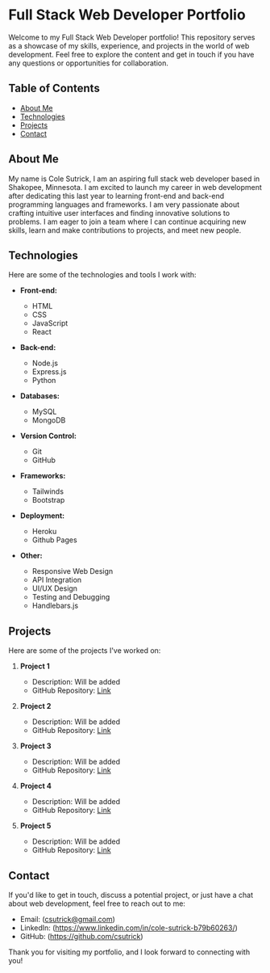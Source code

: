 # Full Stack Web Developer Portfolio

Welcome to my Full Stack Web Developer portfolio! This repository serves as a showcase of my skills, experience, and projects in the world of web development. Feel free to explore the content and get in touch if you have any questions or opportunities for collaboration.

## Table of Contents

- [About Me](#about-me)
- [Technologies](#technologies)
- [Projects](#projects)
- [Contact](#contact)

## About Me

My name is Cole Sutrick, I am an aspiring full stack web developer based in Shakopee, Minnesota. I am excited to launch my career in web development after dedicating this last year to learning front-end and back-end programming languages and frameworks. I am very passionate about crafting intuitive user interfaces and finding innovative solutions to problems. I am eager to join a team where I can continue acquiring new skills, learn and make contributions to projects, and meet new people.

## Technologies

Here are some of the technologies and tools I work with:

- **Front-end:**
  - HTML
  - CSS
  - JavaScript
  - React

- **Back-end:**
  - Node.js
  - Express.js
  - Python

- **Databases:**
  - MySQL
  - MongoDB

- **Version Control:**
  - Git
  - GitHub

- **Frameworks:**
  - Tailwinds
  - Bootstrap

- **Deployment:**
  - Heroku
  - Github Pages

- **Other:**
  - Responsive Web Design
  - API Integration
  - UI/UX Design
  - Testing and Debugging
  - Handlebars.js

## Projects

Here are some of the projects I've worked on:

1. **Project 1**
   - Description: Will be added
   - GitHub Repository: [Link](https://github.com/csutrick)

2. **Project 2**
   - Description: Will be added
   - GitHub Repository: [Link](https://github.com/csutrick)

3. **Project 3**
   - Description: Will be added
   - GitHub Repository: [Link](https://github.com/csutrick)

4. **Project 4**
   - Description: Will be added
   - GitHub Repository: [Link](https://github.com/csutrick)

5. **Project 5**
   - Description: Will be added
   - GitHub Repository: [Link](https://github.com/csutrick)

## Contact

If you'd like to get in touch, discuss a potential project, or just have a chat about web development, feel free to reach out to me:

- Email: (csutrick@gmail.com)
- LinkedIn: (https://www.linkedin.com/in/cole-sutrick-b79b60263/)
- GitHub: (https://github.com/csutrick)

Thank you for visiting my portfolio, and I look forward to connecting with you!
